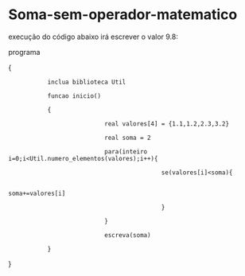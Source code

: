# Soma-sem-operador-matematico

execução do código abaixo irá escrever o valor 9.8:

programa

{

               inclua biblioteca Util

               funcao inicio()

               {

                               real valores[4] = {1.1,1.2,2.3,3.2}

                               real soma = 2

                               para(inteiro i=0;i<Util.numero_elementos(valores);i++){

                                               se(valores[i]<soma){

                                                               soma+=valores[i]

                                               }

                               }

                               escreva(soma)

               }

}
